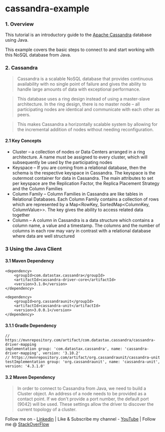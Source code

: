 # cassandra-example

### 1. Overview
This tutorial is an introductory guide to the [Apache Cassandra](https://cassandra.apache.org/) database using Java.

This example covers the basic steps to connect to and start working with this NoSQL database from Java.

### 2. Cassandra
>Cassandra is a scalable NoSQL database that provides continuous availability with no single point of failure and gives the ability to handle large amounts of data with exceptional performance.

>This database uses a ring design instead of using a master-slave architecture. In the ring design, there is no master node – all participating nodes are identical and communicate with each other as peers.

>This makes Cassandra a horizontally scalable system by allowing for the incremental addition of nodes without needing reconfiguration.


#### 2.1 Key Concepts
 - Cluster – a collection of nodes or Data Centers arranged in a ring architecture. A name must be assigned to every cluster, which will subsequently be used by the participating nodes
 - Keyspace – If you are coming from a relational database, then the schema is the respective keyspace in Cassandra. The keyspace is the outermost container for data in Cassandra. The main attributes to set per keyspace are the Replication Factor, the Replica Placement Strategy and the Column Families
 - Column Family – Column Families in Cassandra are like tables in Relational Databases. Each Column Family contains a collection of rows which are represented by a Map<RowKey, SortedMap<ColumnKey, ColumnValue>>. The key gives the ability to access related data together
 - Column – A column in Cassandra is a data structure which contains a column name, a value and a timestamp. The columns and the number of columns in each row may vary in contrast with a relational database where data are well structured

### 3 Using the Java Client
#### 3.1 Maven Dependency
```
<dependency>
    <groupId>com.datastax.cassandra</groupId>
    <artifactId>cassandra-driver-core</artifactId>
    <version>3.1.0</version>
</dependency>

<dependency>
    <groupId>org.cassandraunit</groupId>
    <artifactId>cassandra-unit</artifactId>
    <version>3.0.0.1</version>
</dependency>
```
#### 3.1.1 Gradle Dependency
```
// https://mvnrepository.com/artifact/com.datastax.cassandra/cassandra-driver-mapping
implementation group: 'com.datastax.cassandra', name: 'cassandra-driver-mapping', version: '3.10.2'
// https://mvnrepository.com/artifact/org.cassandraunit/cassandra-unit
testImplementation group: 'org.cassandraunit', name: 'cassandra-unit', version: '4.3.1.0'

```
#### 3.2 Maven Dependency
> In order to connect to Cassandra from Java, we need to build a Cluster object.
> An address of a node needs to be provided as a contact point. If we don't provide a port number, the default port (9042) will be used.
> These settings allow the driver to discover the current topology of a cluster.


Follow me on - [Linkedin](https://www.linkedin.com/in/saurabhshcs/) | Like & Subscribe my channel - [YouTube](https://www.youtube.com/channel/UCSQqjPw7_tfx1Ie4yYHbcxQ?pbjreload=102) | Follow me @ [StackOverFlow](https://stackoverflow.com/users/10719720/saurabhshcs?tab=profile)

